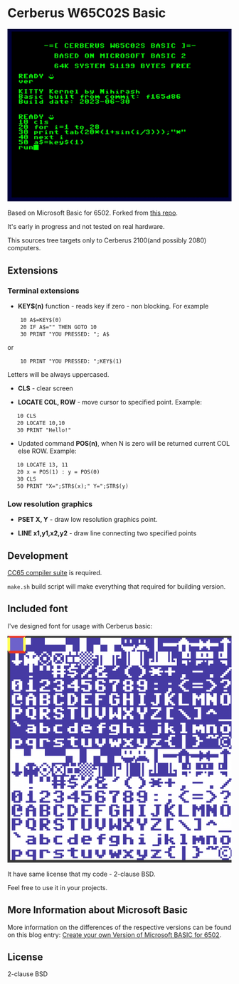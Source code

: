# Cerberus W65C02S Basic

![Basic screenshot](doc/basic.gif)

Based on Microsoft Basic for 6502. Forked from [this repo](http://github.com/mist64/msbasic).

It's early in progress and not tested on real hardware. 

This sources tree targets only to Cerberus 2100(and possibly 2080) computers. 

## Extensions

### Terminal extensions

 * **KEY$(n)** function - reads key if zero - non blocking. For example
```
    10 A$=KEY$(0)
    20 IF A$="" THEN GOTO 10
    30 PRINT "YOU PRESSED: "; A$
```
or
```
    10 PRINT "YOU PRESSED: ";KEY$(1)
```

Letters will be always uppercased.

 * **CLS** - clear screen

 * **LOCATE COL, ROW** - move cursor to specified point. Example:

 ```
    10 CLS
    20 LOCATE 10,10
    30 PRINT "Hello!"
 ```
 * Updated command **POS(n)**, when N is zero will be returned current COL else ROW. Example:
 ```
    10 LOCATE 13, 11
    20 x = POS(1) : y = POS(0)
    30 CLS
    50 PRINT "X=";STR$(x);" Y=";STR$(y)
 ```

### Low resolution graphics

 * **PSET X, Y** - draw low resolution graphics point.

 * **LINE x1,y1,x2,y2** - draw line connecting two specified points

## Development

[CC65 compiler suite](https://cc65.github.io) is required.

`make.sh` build script will make everything that required for building version. 

## Included font

I've designed font for usage with Cerberus basic:

![font](doc/capitan.png)

It have same license that my code - 2-clause BSD. 

Feel free to use it in your projects.

## More Information about Microsoft Basic

More information on the differences of the respective versions can be found on this blog entry: [Create your own Version of Microsoft BASIC for 6502](http://www.pagetable.com/?p=46).

## License

2-clause BSD